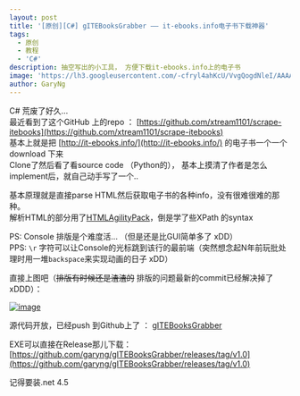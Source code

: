 ```yaml
---
layout: post
title: '[原创][C#] gITEBooksGrabber —— it-ebooks.info电子书下载神器'
tags:
  - 原创
  - 教程
  - 'C#'
description: 抽空写出的小工具， 方便下载it-ebooks.info上的电子书
image: 'https://lh3.googleusercontent.com/-cfryl4ahKcU/VvgQogdNleI/AAAAAAAAJUM/w_upEU4gpoE5AfL4Bba4GTWwSVMkSe37QCHM/s1600/28-03-2016_004518.png'
author: GaryNg
---
```


C# 荒废了好久...  
最近看到了这个GitHub 上的repo ： [https://github.com/xtream1101/scrape-itebooks](https://github.com/xtream1101/scrape-itebooks)  
基本上就是把 [http://it-ebooks.info/](http://it-ebooks.info/) 的电子书一个一个download 下来  
Clone了然后看了看source code （Python的）， 基本上摸清了作者是怎么implement后，就自己动手写了一个..  

基本原理就是直接parse HTML然后获取电子书的各种info，没有很难很难的那种。  
解析HTML的部分用了[HTMLAgilityPack](https://www.nuget.org/packages/HtmlAgilityPack)，倒是学了些XPath 的syntax  

PS: Console 排版是个难度活...  （但是还是比GUI简单多了 xDD）  
PPS: `\r` 字符可以让Console的光标跳到该行的最前端（突然想念起N年前玩批处理时用一堆`backspace`来实现动画的日子 xDD）

直接上图吧（~~排版有时候还是渣渣的~~ 排版的问题最新的commit已经解决掉了 xDDD）：

[![image](https://lh3.googleusercontent.com/-cfryl4ahKcU/VvgQogdNleI/AAAAAAAAJUM/w_upEU4gpoE5AfL4Bba4GTWwSVMkSe37QCHM/s800/28-03-2016_004518.png "image")](https://lh3.googleusercontent.com/-cfryl4ahKcU/VvgQogdNleI/AAAAAAAAJUM/w_upEU4gpoE5AfL4Bba4GTWwSVMkSe37QCHM/s1600/28-03-2016_004518.png)

源代码开放，已经push 到Github上了 ： [gITEBooksGrabber](https://github.com/garyng/gITEBooksGrabber)

EXE可以直接在Release那儿下载：[https://github.com/garyng/gITEBooksGrabber/releases/tag/v1.0](https://github.com/garyng/gITEBooksGrabber/releases/tag/v1.0)

记得要装.net 4.5  
